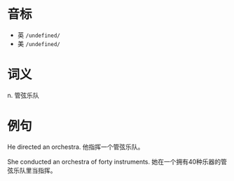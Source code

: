 # 音标

- 英 `/undefined/`
- 美 `/undefined/`

# 词义

n. 管弦乐队


# 例句

He directed an orchestra.
他指挥一个管弦乐队。

She conducted an orchestra of forty instruments.
她在一个拥有40种乐器的管弦乐队里当指挥。


